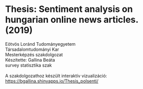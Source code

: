 #  Thesis: Sentiment analysis on hungarian online news articles. (2019) 

Eötvös Loránd Tudományegyetem <br>
Társadalomtudományi Kar <br>
Mesterképzés szakdolgozat <br>
Készítette: Gallina Beáta <br>
survey statisztika szak <br>
<br>
A szakdolgozathoz készült interaktív vizualizáció: https://bgallina.shinyapps.io/Thesis_polsenti/


